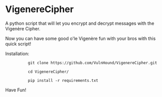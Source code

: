 # VigenereCipher

A python script that will let you encrypt and decrypt messages with the Vigenère Cipher.

Now you can have some good o'le Vigenère fun with your bros with this quick script!

Installation:
              
              git clone https://github.com/VulnHound/VigenereCipher.git
              
              cd VigenereCipher/
              
              pip install -r requirements.txt
              
Have Fun!
